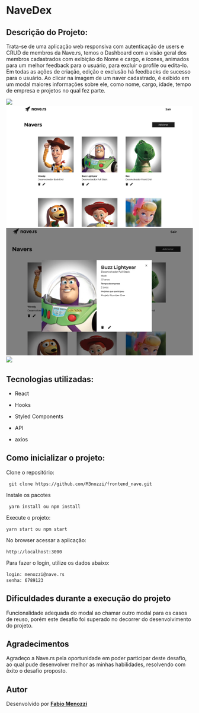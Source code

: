 <h1>  NaveDex </h1>

## Descrição do Projeto:

Trata-se de uma aplicação web responsiva com autenticação de users e CRUD de membros da Nave.rs, temos o Dashboard com a visão geral dos membros cadastrados com exibição do Nome e cargo, e ícones, animados para um melhor feedback para o usuário, para excluir o profile ou edita-lo. Em todas as ações de criação, edição e exclusão há feedbacks de sucesso para o usuário. Ao clicar na imagem de um naver cadastrado, é exibido em um modal maiores informações sobre ele, como  nome, cargo, idade, tempo de empresa e projetos no qual fez parte. 

<img src="https://res.cloudinary.com/menozzi/image/upload/v1602168878/Screen_Shot_2020-10-08_at_11.54.04_uihrzz.png">
<br/>
<img src="./src/assets/project/page1.png">
<img src="./src/assets/project/page2.png">
<img src="https://res.cloudinary.com/menozzi/image/upload/v1602169024/page3_enxhwo.png">

## Tecnologias utilizadas:

- React 

- Hooks

- Styled Components

- API

- axios
 
## Como inicializar o projeto:

Clone  o repositório: 
```
 git clone https://github.com/M3nozzi/frontend_nave.git
```
Instale os pacotes
```
 yarn install ou npm install
```

Execute o projeto:
```
yarn start ou npm start
```
No browser acessar a aplicação:
```
http://localhost:3000
```
Para fazer o login, utilize os dados abaixo:
```
login: menozzi@nave.rs
senha: 6789123
```
## Dificuldades durante a execução do projeto

Funcionalidade adequada do modal ao chamar outro modal para os casos de reuso, porém este desafio foi superado no decorrer do desenvolvimento do projeto.

## Agradecimentos

Agradeço a Nave.rs pela oportunidade em poder participar deste desafio, ao qual pude desenvolver melhor as minhas habilidades, resolvendo com êxito o desafio proposto.

## Autor

Desenvolvido por [**Fabio Menozzi**](https://www.linkedin.com/in/menozzi-fabio/)
